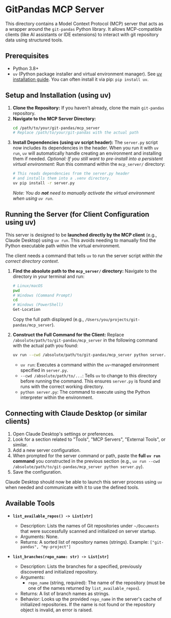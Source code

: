 # GitPandas MCP Server

This directory contains a Model Context Protocol (MCP) server that acts as a wrapper around the `git-pandas` Python library. It allows MCP-compatible clients (like AI assistants or IDE extensions) to interact with git repository data using structured tools.

## Prerequisites

*   Python 3.8+
*   `uv` (Python package installer and virtual environment manager). See [uv installation guide](https://github.com/astral-sh/uv#installation). You can often install it via pip: `pip install uv`.

## Setup and Installation (using uv)

1.  **Clone the Repository:** If you haven't already, clone the main `git-pandas` repository.
2.  **Navigate to the MCP Server Directory:**
    ```bash
    cd /path/to/your/git-pandas/mcp_server 
    # Replace /path/to/your/git-pandas with the actual path
    ```
3.  **Install Dependencies (using uv script header):** The `server.py` script now includes its dependencies in the header. When you run it with `uv run`, `uv` will automatically handle creating an environment and installing them if needed.
    *Optional: If you still want to pre-install into a persistent virtual environment:* Run this command within the `mcp_server/` directory:
    ```bash
    # This reads dependencies from the server.py header 
    # and installs them into a .venv directory.
    uv pip install -r server.py 
    ```
    *Note: You do **not** need to manually activate the virtual environment when using `uv run`.*

## Running the Server (for Client Configuration using uv)

This server is designed to be **launched directly by the MCP client** (e.g., Claude Desktop) using `uv run`. This avoids needing to manually find the Python executable path within the virtual environment.

The client needs a command that tells `uv` to run the server script *within the correct directory context*.

1.  **Find the absolute path to the `mcp_server/` directory:** Navigate to the directory in your terminal and run:
    ```bash
    # Linux/macOS
    pwd 
    # Windows (Command Prompt)
    cd 
    # Windows (PowerShell)
    Get-Location
    ```
    Copy the full path displayed (e.g., `/Users/you/projects/git-pandas/mcp_server`).

2.  **Construct the Full Command for the Client:**
    Replace `/absolute/path/to/git-pandas/mcp_server` in the following command with the actual path you found:
    ```bash
    uv run --cwd /absolute/path/to/git-pandas/mcp_server python server.py
    ```
    *   `uv run`: Executes a command within the `uv`-managed environment specified in `server.py`.
    *   `--cwd /absolute/path/to/...`: Tells `uv` to change to this directory before running the command. This ensures `server.py` is found and runs with the correct working directory.
    *   `python server.py`: The command to execute using the Python interpreter within the environment.

## Connecting with Claude Desktop (or similar clients)

1.  Open Claude Desktop's settings or preferences.
2.  Look for a section related to "Tools", "MCP Servers", "External Tools", or similar.
3.  Add a new server configuration.
4.  When prompted for the server command or path, paste the **full `uv run` command** you constructed in the previous section (e.g., `uv run --cwd /absolute/path/to/git-pandas/mcp_server python server.py`).
5.  Save the configuration.

Claude Desktop should now be able to launch this server process using `uv` when needed and communicate with it to use the defined tools.

## Available Tools

*   **`list_available_repos() -> List[str]`**
    *   Description: Lists the names of Git repositories under `~/Documents` that were successfully scanned and initialized on server startup.
    *   Arguments: None.
    *   Returns: A sorted list of repository names (strings).
      Example: `["git-pandas", "my-project"]`

*   **`list_branches(repo_name: str) -> List[str]`**
    *   Description: Lists the branches for a specified, previously discovered and initialized repository.
    *   Arguments:
        *   `repo_name` (string, required): The name of the repository (must be one of the names returned by `list_available_repos`).
    *   Returns: A list of branch names as strings.
    *   Behavior: Looks up the provided `repo_name` in the server's cache of initialized repositories. If the name is not found or the repository object is invalid, an error is raised. 
